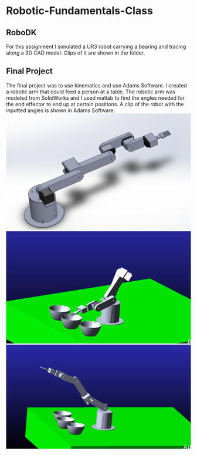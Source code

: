 # Robotic-Fundamentals-Class
## RoboDK
For this assignment I simulated a UR3 robot carrying a bearing and tracing along a 3D CAD model. Clips of it are shown in the folder.

## Final Project
The final project was to use kinematics and use Adams Software. I created a robotic arm that could feed a person at a table. The robotic arm was modeled from SolidWorks and I used matlab to find the angles needed for the end effector to end up at certain positions.
A clip of the robot with the inputted angles is shown in Adams Software.
![](/Pictures/final2.png "SolidWorks Model")
![](/Pictures/part1.png "Adams Model")
![](/Pictures/part2.png "Adams Model")


